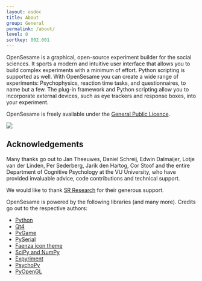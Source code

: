 ```yaml
---
layout: osdoc
title: About
group: General
permalink: /about/
level: 0
sortkey: 002.001
---
```


OpenSesame is a graphical, open-source experiment builder for the social sciences. It sports a modern and intuitive user interface that allows you to build complex experiments with a minimum of effort. Python scripting is supported as well. With OpenSesame you can create a wide range of experiments: Psychophysics, reaction time tasks, and questionnaires, to name but a few. The plug-in framework and Python scripting allow you to incorporate external devices, such as eye trackers and response boxes, into your experiment.

OpenSesame is freely available under the [General Public Licence][gpl].

![](/img/fig/fig1.2.1.png)

Acknowledgements
----------------

Many thanks go out to Jan Theeuwes, Daniel Schreij, Edwin Dalmaijer, Lotje van der Linden, Per Sederberg, Jarik den Hartog, Cor Stoof and the entire Department of Cognitive Psychology at the VU University, who have provided invaluable advice, code contributions and technical support.

We would like to thank [SR Research][sr-research] for their generous support.

OpenSesame is powered by the following libraries (and many more). Credits go out to the respective authors:

- [Python][]
- [Qt4][]
- [PyGame][]
- [PySerial][]
- [Faenza icon theme][faenza]
- [SciPy and NumPy][scipy]
- [Expyriment][]
- [PsychoPy][]
- [PyOpenGL][]

[sr-research]: http://www.sr-research.com/
[gpl]: http://www.gnu.org/licenses/gpl.html
[python]: http://www.python.org/
[qt4]: http://qt.nokia.com/
[pygame]: http://www.pygame.org/
[pyserial]: http://pyserial.sourceforge.net/
[faenza]: http://tiheum.deviantart.com/art/Faenza-Icons-173323228
[scipy]: http://www.scipy.org/
[expyriment]: http://www.expyriment.org/
[psychopy]: http://www.psychopy.org/
[pyopengl]: http://pyopengl.sourceforge.net/
